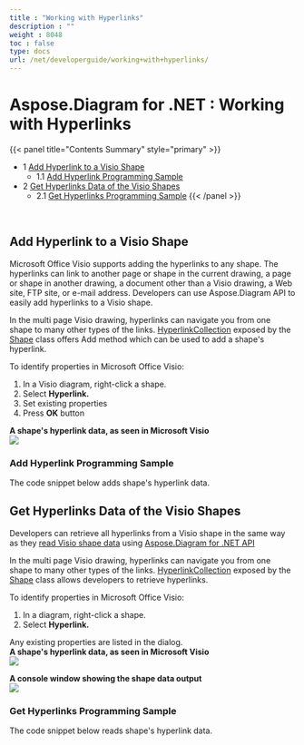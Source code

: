 ```yaml
---
title : "Working with Hyperlinks" 
description : "" 
weight : 8048 
toc : false
type: docs
url: /net/developerguide/working+with+hyperlinks/
---
```


# Aspose.Diagram for .NET : Working with Hyperlinks


{{< panel title="Contents Summary" style="primary" >}}
*   1 [Add Hyperlink to a Visio Shape](#add-hyperlink-to-a-visio-shape)
    *   1.1 [Add Hyperlink Programming Sample](#add-hyperlink-programming-sample)
*   2 [Get Hyperlinks Data of the Visio Shapes](#get-hyperlinks-data-of-the-visio-shapes)
    *   2.1 [Get Hyperlinks Programming Sample](#get-hyperlinks-programming-sample)
{{< /panel >}}
 

 

## Add Hyperlink to a Visio Shape

Microsoft Office Visio supports adding the hyperlinks to any shape. The hyperlinks can link to another page or shape in the current drawing, a page or shape in another drawing, a document other than a Visio drawing, a Web site, FTP site, or e-mail address. Developers can use Aspose.Diagram API to easily add hyperlinks to a Visio shape.

In the multi page Visio drawing, hyperlinks can navigate you from one shape to many other types of the links. [HyperlinkCollection](http://www.aspose.com/api/net/diagram/aspose.diagram/hyperlinkcollection) exposed by the [Shape](http://www.aspose.com/api/net/diagram/aspose.diagram/shape) class offers Add method which can be used to add a shape's hyperlink.

To identify properties in Microsoft Office Visio:

1.  In a Visio diagram, right-click a shape.
2.  Select **Hyperlink.**
3.  Set existing properties
4.  Press **OK** button

**A shape's hyperlink data, as seen in Microsoft Visio**  
![](https://docs2.aspose.com/diagram/net/attachments/18350139/18546954.png)

### Add Hyperlink Programming Sample

The code snippet below adds shape's hyperlink data.

## Get Hyperlinks Data of the Visio Shapes

Developers can retrieve all hyperlinks from a Visio shape in the same way as they [read Visio shape data](/pages/createpage.action?spaceKey=diagramnet&title=Reading+Visio+Shape+Data&linkCreation=true&fromPageId=18350139) using [Aspose.Diagram for .NET API](http://www.aspose.com/.net/diagram-component.aspx)

In the multi page Visio drawing, hyperlinks can navigate you from one shape to many other types of the links. [HyperlinkCollection](http://www.aspose.com/api/net/diagram/aspose.diagram/hyperlinkcollection) exposed by the [Shape](http://www.aspose.com/api/net/diagram/aspose.diagram/shape) class allows developers to retrieve hyperlinks.

To identify properties in Microsoft Office Visio:

1.  In a diagram, right-click a shape.
2.  Select **Hyperlink.**

Any existing properties are listed in the dialog.  
**A shape's hyperlink data, as seen in Microsoft Visio**  
![](https://docs2.aspose.com/diagram/net/attachments/18350139/18546954.png)

**A console window showing the shape data output**  
![](https://docs2.aspose.com/diagram/net/attachments/18350139/18546953.png)

### Get Hyperlinks Programming Sample

The code snippet below reads shape's hyperlink data.


